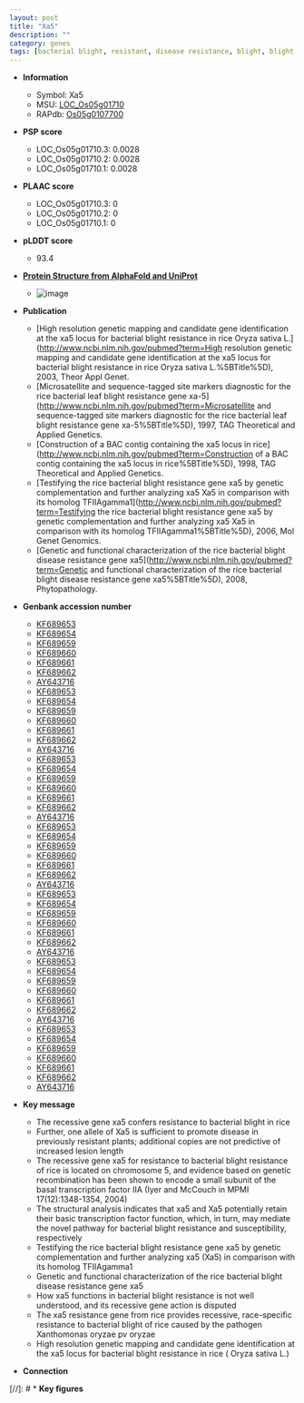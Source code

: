 ```yaml
---
layout: post
title: "Xa5"
description: ""
category: genes
tags: [bacterial blight, resistant, disease resistance, blight, blight disease, transcription factor, disease]
---
```


* **Information**  
    + Symbol: Xa5  
    + MSU: [LOC_Os05g01710](http://rice.plantbiology.msu.edu/cgi-bin/ORF_infopage.cgi?orf=LOC_Os05g01710)  
    + RAPdb: [Os05g0107700](http://rapdb.dna.affrc.go.jp/viewer/gbrowse_details/irgsp1?name=Os05g0107700)  

* **PSP score**  
    + LOC_Os05g01710.3: 0.0028 
    + LOC_Os05g01710.2: 0.0028 
    + LOC_Os05g01710.1: 0.0028 

* **PLAAC score**  
    + LOC_Os05g01710.3: 0 
    + LOC_Os05g01710.2: 0 
    + LOC_Os05g01710.1: 0 

* **pLDDT score**
    + 93.4

* **[Protein Structure from AlphaFold and UniProt](https://www.uniprot.org/uniprotkb/Q0DLD3/entry#structure)**
    + ![image](https://ricepsp.github.io/images/Q0/AF-Q0DLD3-F1.png)

* **Publication**  
    + [High resolution genetic mapping and candidate gene identification at the xa5 locus for bacterial blight resistance in rice  Oryza sativa L.](http://www.ncbi.nlm.nih.gov/pubmed?term=High resolution genetic mapping and candidate gene identification at the xa5 locus for bacterial blight resistance in rice  Oryza sativa L.%5BTitle%5D), 2003, Theor Appl Genet.
    + [Microsatellite and sequence-tagged site markers diagnostic for the rice bacterial leaf blight resistance gene xa-5](http://www.ncbi.nlm.nih.gov/pubmed?term=Microsatellite and sequence-tagged site markers diagnostic for the rice bacterial leaf blight resistance gene xa-5%5BTitle%5D), 1997, TAG Theoretical and Applied Genetics.
    + [Construction of a BAC contig containing the xa5 locus in rice](http://www.ncbi.nlm.nih.gov/pubmed?term=Construction of a BAC contig containing the xa5 locus in rice%5BTitle%5D), 1998, TAG Theoretical and Applied Genetics.
    + [Testifying the rice bacterial blight resistance gene xa5 by genetic complementation and further analyzing xa5 Xa5 in comparison with its homolog TFIIAgamma1](http://www.ncbi.nlm.nih.gov/pubmed?term=Testifying the rice bacterial blight resistance gene xa5 by genetic complementation and further analyzing xa5 Xa5 in comparison with its homolog TFIIAgamma1%5BTitle%5D), 2006, Mol Genet Genomics.
    + [Genetic and functional characterization of the rice bacterial blight disease resistance gene xa5](http://www.ncbi.nlm.nih.gov/pubmed?term=Genetic and functional characterization of the rice bacterial blight disease resistance gene xa5%5BTitle%5D), 2008, Phytopathology.

* **Genbank accession number**  
    + [KF689653](http://www.ncbi.nlm.nih.gov/nuccore/KF689653)
    + [KF689654](http://www.ncbi.nlm.nih.gov/nuccore/KF689654)
    + [KF689659](http://www.ncbi.nlm.nih.gov/nuccore/KF689659)
    + [KF689660](http://www.ncbi.nlm.nih.gov/nuccore/KF689660)
    + [KF689661](http://www.ncbi.nlm.nih.gov/nuccore/KF689661)
    + [KF689662](http://www.ncbi.nlm.nih.gov/nuccore/KF689662)
    + [AY643716](http://www.ncbi.nlm.nih.gov/nuccore/AY643716)
    + [KF689653](http://www.ncbi.nlm.nih.gov/nuccore/KF689653)
    + [KF689654](http://www.ncbi.nlm.nih.gov/nuccore/KF689654)
    + [KF689659](http://www.ncbi.nlm.nih.gov/nuccore/KF689659)
    + [KF689660](http://www.ncbi.nlm.nih.gov/nuccore/KF689660)
    + [KF689661](http://www.ncbi.nlm.nih.gov/nuccore/KF689661)
    + [KF689662](http://www.ncbi.nlm.nih.gov/nuccore/KF689662)
    + [AY643716](http://www.ncbi.nlm.nih.gov/nuccore/AY643716)
    + [KF689653](http://www.ncbi.nlm.nih.gov/nuccore/KF689653)
    + [KF689654](http://www.ncbi.nlm.nih.gov/nuccore/KF689654)
    + [KF689659](http://www.ncbi.nlm.nih.gov/nuccore/KF689659)
    + [KF689660](http://www.ncbi.nlm.nih.gov/nuccore/KF689660)
    + [KF689661](http://www.ncbi.nlm.nih.gov/nuccore/KF689661)
    + [KF689662](http://www.ncbi.nlm.nih.gov/nuccore/KF689662)
    + [AY643716](http://www.ncbi.nlm.nih.gov/nuccore/AY643716)
    + [KF689653](http://www.ncbi.nlm.nih.gov/nuccore/KF689653)
    + [KF689654](http://www.ncbi.nlm.nih.gov/nuccore/KF689654)
    + [KF689659](http://www.ncbi.nlm.nih.gov/nuccore/KF689659)
    + [KF689660](http://www.ncbi.nlm.nih.gov/nuccore/KF689660)
    + [KF689661](http://www.ncbi.nlm.nih.gov/nuccore/KF689661)
    + [KF689662](http://www.ncbi.nlm.nih.gov/nuccore/KF689662)
    + [AY643716](http://www.ncbi.nlm.nih.gov/nuccore/AY643716)
    + [KF689653](http://www.ncbi.nlm.nih.gov/nuccore/KF689653)
    + [KF689654](http://www.ncbi.nlm.nih.gov/nuccore/KF689654)
    + [KF689659](http://www.ncbi.nlm.nih.gov/nuccore/KF689659)
    + [KF689660](http://www.ncbi.nlm.nih.gov/nuccore/KF689660)
    + [KF689661](http://www.ncbi.nlm.nih.gov/nuccore/KF689661)
    + [KF689662](http://www.ncbi.nlm.nih.gov/nuccore/KF689662)
    + [AY643716](http://www.ncbi.nlm.nih.gov/nuccore/AY643716)
    + [KF689653](http://www.ncbi.nlm.nih.gov/nuccore/KF689653)
    + [KF689654](http://www.ncbi.nlm.nih.gov/nuccore/KF689654)
    + [KF689659](http://www.ncbi.nlm.nih.gov/nuccore/KF689659)
    + [KF689660](http://www.ncbi.nlm.nih.gov/nuccore/KF689660)
    + [KF689661](http://www.ncbi.nlm.nih.gov/nuccore/KF689661)
    + [KF689662](http://www.ncbi.nlm.nih.gov/nuccore/KF689662)
    + [AY643716](http://www.ncbi.nlm.nih.gov/nuccore/AY643716)
    + [KF689653](http://www.ncbi.nlm.nih.gov/nuccore/KF689653)
    + [KF689654](http://www.ncbi.nlm.nih.gov/nuccore/KF689654)
    + [KF689659](http://www.ncbi.nlm.nih.gov/nuccore/KF689659)
    + [KF689660](http://www.ncbi.nlm.nih.gov/nuccore/KF689660)
    + [KF689661](http://www.ncbi.nlm.nih.gov/nuccore/KF689661)
    + [KF689662](http://www.ncbi.nlm.nih.gov/nuccore/KF689662)
    + [AY643716](http://www.ncbi.nlm.nih.gov/nuccore/AY643716)

* **Key message**  
    + The recessive gene xa5 confers resistance to bacterial blight in rice
    + Further, one allele of Xa5 is sufficient to promote disease in previously resistant plants; additional copies are not predictive of increased lesion length
    + The recessive gene xa5 for resistance to bacterial blight resistance of rice is located on chromosome 5, and evidence based on genetic recombination has been shown to encode a small subunit of the basal transcription factor IIA (Iyer and McCouch in MPMI 17(12):1348-1354, 2004)
    + The structural analysis indicates that xa5 and Xa5 potentially retain their basic transcription factor function, which, in turn, may mediate the novel pathway for bacterial blight resistance and susceptibility, respectively
    + Testifying the rice bacterial blight resistance gene xa5 by genetic complementation and further analyzing xa5 (Xa5) in comparison with its homolog TFIIAgamma1
    + Genetic and functional characterization of the rice bacterial blight disease resistance gene xa5
    + How xa5 functions in bacterial blight resistance is not well understood, and its recessive gene action is disputed
    + The xa5 resistance gene from rice provides recessive, race-specific resistance to bacterial blight of rice caused by the pathogen Xanthomonas oryzae pv oryzae
    + High resolution genetic mapping and candidate gene identification at the xa5 locus for bacterial blight resistance in rice ( Oryza sativa L.)

* **Connection**  

[//]: # * **Key figures**  


